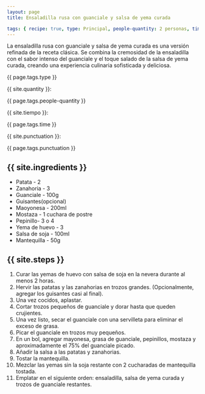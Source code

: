 ```yaml
---
layout: page
title: Ensaladilla rusa con guanciale y salsa de yema curada

tags: { recipe: true, type: Principal, people-quantity: 2 personas, time: 1 hora, punctuation: 5 }
---
```


<p class="recipe-description">La ensaladilla rusa con guanciale y salsa de yema curada es una versión refinada de la receta clásica. Se combina la cremosidad de la ensaladilla con el sabor intenso del guanciale y el toque salado de la salsa de yema curada, creando una experiencia culinaria sofisticada y deliciosa.</p>

<div class="recipe-information">
    <div><p class="{{ page.tags.type }}">{{ page.tags.type }}</p></div>
    <div><p>{{ site.quantity }}:</p> {{ page.tags.people-quantity }}</div>
    <div><p>{{ site.tiempo }}:</p> {{ page.tags.time }}</div>
    <div><p>{{ site.punctuation }}:</p> {{ page.tags.punctuation }}</div>
</div>

## {{ site.ingredients }}

* Patata - 2
* Zanahoria - 3
* Guanciale - 100g
* Guisantes(opcional)
* Maoyonesa - 200ml
* Mostaza - 1 cuchara de postre
* Pepinillo- 3 o 4
* Yema de huevo - 3
* Salsa de soja - 100ml
* Mantequilla - 50g

## {{ site.steps }}

1. Curar las yemas de huevo con salsa de soja en la nevera durante al menos 2 horas.
2. Hervir las patatas y las zanahorias en trozos grandes. (Opcionalmente, agregar los guisantes casi al final).
3. Una vez cocidos, aplastar.
4. Cortar trozos pequeños de guanciale y dorar hasta que queden crujientes.
5. Una vez listo, secar el guanciale con una servilleta para eliminar el exceso de grasa.
6. Picar el guanciale en trozos muy pequeños.
7. En un bol, agregar mayonesa, grasa de guanciale, pepinillos, mostaza y aproximadamente el 75% del guanciale picado.
8. Añadir la salsa a las patatas y zanahorias.
9. Tostar la mantequilla.
10. Mezclar las yemas sin la soja restante con 2 cucharadas de mantequilla tostada.
11. Emplatar en el siguiente orden: ensaladilla, salsa de yema curada y trozos de guanciale restantes.